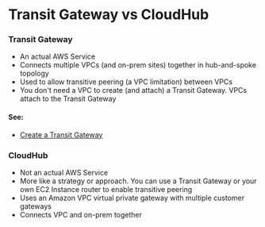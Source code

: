 # Transit Gateway vs CloudHub

### Transit Gateway
* An actual AWS Service
* Connects multiple VPCs (and on-prem sites) together in hub-and-spoke topology
* Used to allow transitive peering (a VPC limitation) between VPCs
* You don't need a VPC to create (and attach) a Transit Gateway. VPCs attach to the Transit Gateway

#### See:
* [Create a Transit Gateway](https://www.youtube.com/watch?v=E5HpOVKNpug)


### CloudHub
* Not an actual AWS Service
* More like a strategy or approach. You can use a Transit Gateway or your own EC2 Instance router to enable transitive peering
* Uses an Amazon VPC virtual private gateway with multiple customer gateways
* Connects VPC and on-prem together
